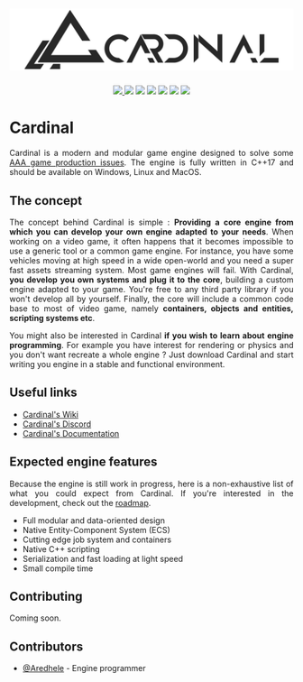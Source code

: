 # ![Cardinal](https://github.com/Aredhele/Cardinal/blob/master/Docs/Banner.png)

<p align="center">
  <a href="https://discordapp.com/invite/my3jjwF">
    <img src="https://img.shields.io/discord/554267137183842324.svg?style=flat-square&logo=discord">
  </a>
  <img src="https://img.shields.io/github/stars/Aredhele/Cardinal.svg?label=stars&style=flat-square"/>
  <img src="https://img.shields.io/github/contributors/Aredhele/Cardinal.svg?style=flat-square"/>
  <img src="https://img.shields.io/github/followers/Aredhele.svg?style=flat-square"/>
  <img src="https://img.shields.io/github/downloads/Aredhele/Cardinal/total.svg?style=flat-square"/>
  <img src="https://img.shields.io/github/languages/code-size/Aredhele/Cardinal.svg?style=flat-square"/>
  <img src="https://img.shields.io/codacy/grade/ad9840040e224ca1892747c6b6e74a48.svg?style=flat-square"/>
</p>

# Cardinal

<p align="justify">
Cardinal is a modern and modular game engine designed to solve some <a href="wip">AAA game production issues</a>. 
The engine is fully written in C++17 and should be available on Windows, Linux and MacOS.
</p>

## The concept

<p align="justify">
The concept behind Cardinal is simple : <b>Providing a core engine from which you can develop your own engine adapted to your needs</b>. When working on a video game, it often happens that it becomes impossible to use a generic tool or a common game engine. For instance, you have some vehicles moving at high speed in a wide open-world and you need a super fast assets streaming system. Most game engines will fail. With Cardinal, <b>you develop you own systems and plug it to the core</b>, building a custom engine adapted to your game. You're free to any third party library if you won't develop all by yourself. Finally, the core will include a common code base to most of video game, namely <b>containers, objects and entities, scripting systems etc</b>.
</p>

<p align="justify">
  You might also be interested in Cardinal <b>if you wish to learn about engine programming</b>. For example you have interest for rendering or physics and you don't want recreate a whole engine ? Just download Cardinal and start writing you engine in a stable and functional environment.
</p>

## Useful links

* [Cardinal's Wiki](wip)
* [Cardinal's Discord](https://discordapp.com/invite/my3jjwF)
* [Cardinal's Documentation](wip)

## Expected engine features

<p align="justify">
Because the engine is still work in progress, here is a non-exhaustive list of what you could expect from Cardinal.
If you're interested in the development, check out the <a href="wip">roadmap</a>. 
</p>

* Full modular and data-oriented design
* Native Entity-Component System (ECS)
* Cutting edge job system and containers
* Native C++ scripting 
* Serialization and fast loading at light speed
* Small compile time

## Contributing

Coming soon.

## Contributors

* [@Aredhele](https://github.com/Aredhele) - Engine programmer
